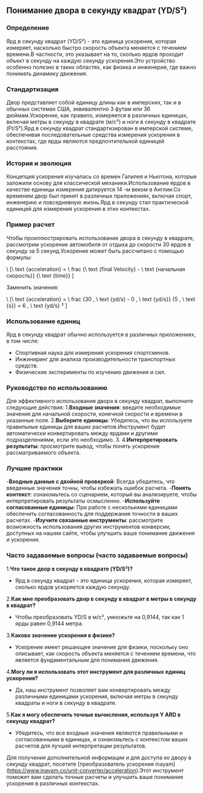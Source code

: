## Понимание двора в секунду квадрат (YD/S²)

### Определение
Ярд в секунду квадрат (YD/S²) - это единица ускорения, которая измеряет, насколько быстро скорость объекта меняется с течением времени.В частности, это указывает на то, сколько ярдов проходит объект в секунду на каждую секунду ускорения.Это устройство особенно полезно в таких областях, как физика и инженерия, где важно понимать динамику движения.

### Стандартизация
Двор представляет собой единицу длины как в имперских, так и в обычных системах США, эквивалентно 3 футам или 36 дюймам.Ускорение, как правило, измеряется в различных единицах, включая метры в секунду в квадрате (м/с²) и ноги в секунду в квадрате (Ft/S²).Ярд в секунду квадрат стандартизирован в имперской системе, обеспечивая последовательные средства измерения ускорения в контекстах, где ярды являются предпочтительной единицей расстояния.

### История и эволюция
Концепция ускорения изучалась со времен Галилея и Ньютона, которые заложили основу для классической механики.Использование ярдов в качестве единицы измерения датируется 14 -м веком в Англии.Со временем двор был принят в различных приложениях, включая спорт, инженерию и повседневную жизнь.Ярд в секунду стал практической единицей для измерения ускорения в этих контекстах.

### Пример расчет
Чтобы проиллюстрировать использование двора в секунду в квадрате, рассмотрим ускорение автомобиля от отдыха до скорости 30 ярдов в секунду за 5 секунд.Ускорение может быть рассчитано с помощью формулы:

\ [\ text {acceleration} = \ frac {\ text {final Velocity} - \ text {начальная скорость}} {\ text {time}} \]

Заменить значения:

\ [\ text {acceleration} = \ frac {30 \, \ text {yd/s} - 0 \, \ text {yd/s}} {5 \, \ text {s}} = 6 \, \ text {yd/s} ² \]

### Использование единиц
Ярд в секунду квадрат обычно используется в различных приложениях, в том числе:
- Спортивная наука для измерения ускорения спортсменов.
- Инжиниринг для анализа производительности транспортных средств.
- Физические эксперименты по изучению движения и сил.

### Руководство по использованию
Для эффективного использования двора в секунду квадрат, выполните следующие действия:
1.**Входные значения**: введите необходимые значения для начальной скорости, конечной скорости и времени в указанные поля.
2.**Выберите единицы**: Убедитесь, что вы используете правильные единицы для ваших расчетов.Инструмент будет автоматически конвертировать между ярдами и другими подразделениями, если это необходимо.
3.
4.**Интерпретировать результаты**: просмотрите вывод, чтобы понять ускорение рассматриваемого объекта.

### Лучшие практики
-**Входные данные с двойной проверкой**: Всегда убедитесь, что введенные значения точны, чтобы избежать ошибок расчета.
-**Понять контекст**: ознакомьтесь со сценарием, который вы анализируете, чтобы интерпретировать результаты осмысленно.
-**Используйте согласованные единицы**: При работе с несколькими единицами обеспечить согласованность для поддержания точности в ваших расчетах.
-**Изучите связанные инструменты**: рассмотрите возможность использования других инструментов конверсии, доступных на нашем сайте, чтобы улучшить ваше понимание движения и ускорения.

### Часто задаваемые вопросы (часто задаваемые вопросы)

1.**Что такое двор в секунду в квадрате (YD/S²)?**
- Ярд в секунду квадрат - это единица ускорения, которая измеряет, сколько ярдов ускоряется каждую секунду.

2.**Как мне преобразовать двор в секунду в квадрат в метры в секунду в квадрат?**
- Чтобы преобразовать YD/S в м/с², умножьте на 0,9144, так как 1 ярды равен 0,9144 метра.

3.**Каково значение ускорения в физике?**
- Ускорение имеет решающее значение для физики, поскольку оно описывает, как скорость объекта меняется с течением времени, что является фундаментальным для понимания движения.

4.**Могу ли я использовать этот инструмент для различных единиц ускорения?**
- Да, наш инструмент позволяет вам конвертировать между различными единицами ускорения, включая метры в секунду квадраты и ноги в секунду в квадрате.

5.**Как я могу обеспечить точные вычисления, используя Y ARD в секунду квадрат?**
- Убедитесь, что все входные значения являются правильными и согласованными в единицах, и ознакомьтесь с контекстом ваших расчетов для лучшей интерпретации результатов.

Для получения дополнительной информации и для доступа ко двору в секунду квадрат, посетите [преобразователь ускорения inayam] (https://www.inayam.co/unit-converter/acceleration).Этот инструмент поможет вам сделать точные расчеты и улучшить ваше понимание ускорения в различных контекстах.